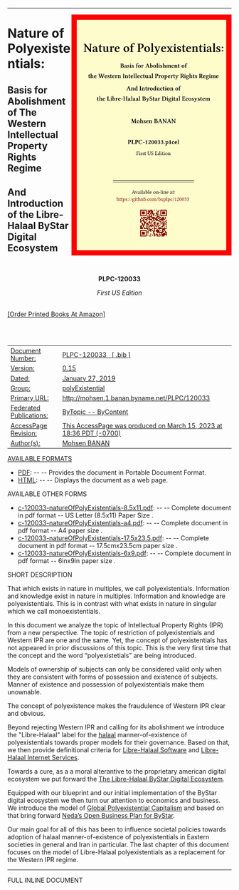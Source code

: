 ------------------------------------------------------------------------

<img align="right"  height="540" src="./images/frontCover-1.jpg">

# Nature of Polyexistentials:

## Basis for Abolishment of The Western Intellectual Property Rights Regime

## And Introduction of the Libre-Halaal ByStar Digital Ecosystem

<br/>

<p align="center"><b>PLPC-120033</b></p>

<p align="center"><i>First US Edition</i></p>

<br/>
<a href="/content/generated/doc.free/mohsen/PLPC/120033/current/PLPC-120033.bib">[Order Printed Books At Amazon]

<br/><br/> 
<table>
<tbody>
<tr class="odd">
<td>Document Number:</td>
<td>PLPC-120033   <a href="/content/generated/doc.free/mohsen/PLPC/120033/current/PLPC-120033.bib">[ .bib ]</a></td>
</tr>
<tr class="even">
<td>Version:</td>
<td>0.15</td>
</tr>
<tr class="odd">
<td>Dated:</td>
<td>January 27, 2019</td>
</tr>
<tr class="even">
<td>Group:</td>
<td>polyExistential</td>
</tr>
<tr class="odd">
<td>Primary URL:</td>
<td><a href="http://mohsen.1.banan.byname.net/PLPC/120033">http://mohsen.1.banan.byname.net/PLPC/120033</a></td>
</tr>
<tr class="even">
<td>Federated Publications:</td>
<td><a href="http://bytopic/PLPC/120033">ByTopic</a> -- <a href="http://bycontent/PLPC/120033">ByContent</a></td>
</tr>
<tr class="odd">
<td>AccessPage Revision:</td>
<td>This AccessPage was produced on March 15, 2023 at 18:36 PDT (-0700)</td>
</tr>
<tr class="even">
<td>Author(s):</td>
<td><a href="http://mohsen.1.banan.byname.net/contact">Mohsen BANAN</a></td>
</tr>
</tbody>
</table>

AVAILABLE FORMATS  

-   [PDF](/content/generated/doc.free/mohsen/PLPC/120033/current/articleEnFa.pdf):
    -- -- Provides the document in Portable Document Format.
-   [HTML](/content/generated/doc.free/mohsen/PLPC/120033/current/articleEnFa/index.html):
    -- -- Displays the document as a web page.

AVAILABLE OTHER FORMS  

-   [c-120033-natureOfPolyExistentials-8.5x11.pdf](/content/generated/doc.free/mohsen/PLPC/120033/current/c-120033-natureOfPolyExistentials-8.5x11.pdf):
    -- -- Complete document in pdf format -- US Letter (8.5x11) Paper
    Size .
-   [c-120033-natureOfPolyExistentials-a4.pdf](/content/generated/doc.free/mohsen/PLPC/120033/current/c-120033-natureOfPolyExistentials-a4.pdf):
    -- -- Complete document in pdf format -- A4 paper size .
-   [c-120033-natureOfPolyExistentials-17.5x23.5.pdf](/content/generated/doc.free/mohsen/PLPC/120033/current/c-120033-natureOfPolyExistentials-17.5x23.5.pdf):
    -- -- Complete document in pdf format -- 17.5cmx23.5cm paper size .
-   [c-120033-natureOfPolyExistentials-6x9.pdf](/content/generated/doc.free/mohsen/PLPC/120033/current/c-120033-natureOfPolyExistentials-6x9.pdf):
    -- -- Complete document in pdf format -- 6inx9in paper size .

SHORT DESCRIPTION  

That which exists in nature in multiples, we call polyexistentials.
Information and knowledge exist in nature in multiples. Information and
knowledge are polyexistentials. This is in contrast with what exists in
nature in singular which we call monoexistentials.

In this document we analyze the topic of Intellectual Property Rights
(IPR) from a new perspective. The topic of restriction of
polyexistentials and Western IPR are one and the same. Yet, the concept
of polyexistentials has not appeared in prior discussions of this topic.
This is the very first time that the concept and the word
“polyexistetials” are being introduced.

Models of ownership of subjects can only be considered valid only when
they are consistent with forms of possession and existence of subjects.
Manner of existence and possession of polyexistentials make them
unownable.

The concept of polyexistence makes the fraudulence of Western IPR clear
and obvious.

Beyond rejecting Western IPR and calling for its abolishment we
introduce the "Libre-Halaal" label for the
[halaal](http://mohsen.1.banan.byname.net/PLPC/120039)
manner-of-existence of polyexistentials towards proper models for their
governance. Based on that, we then provide definitional criteria for
[Libre-Halaal Software](http://www.halaalsoftware.org) and [Libre-Halaal
Internet Services](http://www.libreservices.org).

Towards a cure, as a a moral alterantive to the proprietary american
digital ecosystem we put forward the [The Libre-Halaal ByStar Digital
Ecosystem](http://www.by-star.net).

Equipped with our blueprint and our initial implementation of the ByStar
digital ecosystem we then turn our attention to economics and business.
We introduce the model of [Global Polyexistential
Capitalism](http://www.by-star.net/PLPC/120042) and based on that bring
forward [Neda’s Open Business Plan for
ByStar](http://www.neda.com/strategicVision/businessPlan).

Our main goal for all of this has been to influence societal policies
towards adoption of halaal manner-of-existence of polyexistentials in
Eastern societies in general and Iran in particular. The last chapter of
this document focuses on the model of Libre-Halaal polyexistentials as a
replacement for the Western IPR regime.

  
  

  
  

------------------------------------------------------------------------

FULL INLINE DOCUMENT

  
